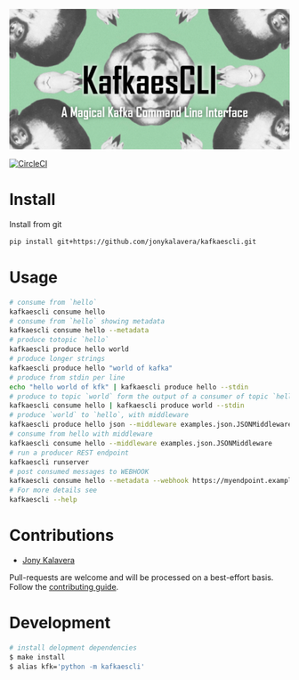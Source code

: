 ﻿
![Kafkaescli](docs/images/kafkaescli-repository-open-graph-template.png)

[![CircleCI](https://circleci.com/gh/jonykalavera/kafkaescli/tree/main.svg?style=svg)](https://circleci.com/gh/jonykalavera/kafkaescli/tree/main)

# Install

Install from git

```sh
pip install git+https://github.com/jonykalavera/kafkaescli.git
```

# Usage

```bash
# consume from `hello`
kafkaescli consume hello
# consume from `hello` showing metadata
kafkaescli consume hello --metadata
# produce totopic `hello`
kafkaescli produce hello world
# produce longer strings
kafkaescli produce hello "world of kafka"
# produce from stdin per line
echo "hello world of kfk" | kafkaescli produce hello --stdin
# produce to topic `world` form the output of a consumer of topic `hello`
kafkaescli consume hello | kafkaescli produce world --stdin
# produce `world` to `hello`, with middleware
kafkaescli produce hello json --middleware examples.json.JSONMiddleware
# consume from hello with middleware
kafkaescli consume hello --middleware examples.json.JSONMiddleware
# run a producer REST endpoint
kafkaescli runserver
# post consumed messages to WEBHOOK
kafkaescli consume hello --metadata --webhook https://myendpoint.example.com
# For more details see
kafkaescli --help
```

# Contributions

* [Jony Kalavera](https://github.com/jonykalavera)

Pull-requests are welcome and will be processed on a best-effort basis.
Follow the [contributing guide](CONTRIBUTING.md).

# Development

```sh
# install delopment dependencies
$ make install
$ alias kfk='python -m kafkaescli'
```
